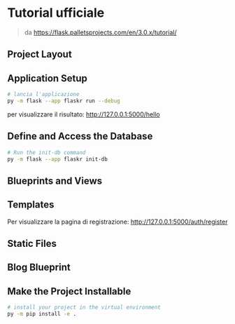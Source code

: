 # Tutorial ufficiale

> da https://flask.palletsprojects.com/en/3.0.x/tutorial/

## Project Layout



## Application Setup

```bash
# lancia l'applicazione
py -m flask --app flaskr run --debug
```

per visualizzare il risultato: http://127.0.0.1:5000/hello

## Define and Access the Database

```bash
# Run the init-db command
py -m flask --app flaskr init-db
```

## Blueprints and Views

## Templates

Per visualizzare la pagina di registrazione: http://127.0.0.1:5000/auth/register

## Static Files

## Blog Blueprint

## Make the Project Installable

```bash
# install your project in the virtual environment
py -m pip install -e .
```
